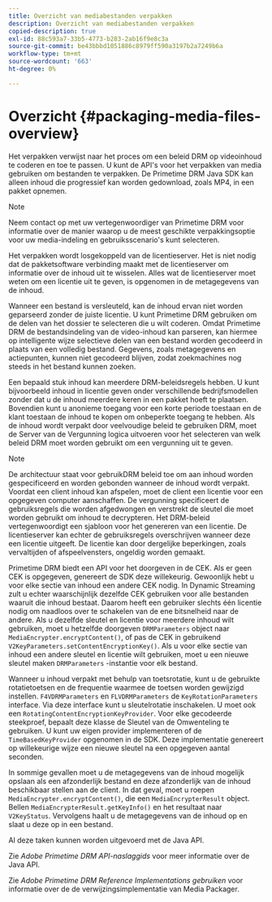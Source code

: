 ```yaml
---
title: Overzicht van mediabestanden verpakken
description: Overzicht van mediabestanden verpakken
copied-description: true
exl-id: 88c593a7-33b5-4773-b283-2ab16f9e8c3a
source-git-commit: be43bbbd1051886c8979ff590a3197b2a7249b6a
workflow-type: tm+mt
source-wordcount: '663'
ht-degree: 0%

---
```


# Overzicht {#packaging-media-files-overview}

Het verpakken verwijst naar het proces om een beleid DRM op videoinhoud te coderen en toe te passen. U kunt de API&#39;s voor het verpakken van media gebruiken om bestanden te verpakken. De Primetime DRM Java SDK kan alleen inhoud die progressief kan worden gedownload, zoals MP4, in een pakket opnemen.

>[!NOTE]
>
>Neem contact op met uw vertegenwoordiger van Primetime DRM voor informatie over de manier waarop u de meest geschikte verpakkingsoptie voor uw media-indeling en gebruiksscenario&#39;s kunt selecteren.

Het verpakken wordt losgekoppeld van de licentieserver. Het is niet nodig dat de pakketsoftware verbinding maakt met de licentieserver om informatie over de inhoud uit te wisselen. Alles wat de licentieserver moet weten om een licentie uit te geven, is opgenomen in de metagegevens van de inhoud.

Wanneer een bestand is versleuteld, kan de inhoud ervan niet worden geparseerd zonder de juiste licentie. U kunt Primetime DRM gebruiken om de delen van het dossier te selecteren die u wilt coderen. Omdat Primetime DRM de bestandsindeling van de video-inhoud kan parseren, kan hiermee op intelligente wijze selectieve delen van een bestand worden gecodeerd in plaats van een volledig bestand. Gegevens, zoals metagegevens en actiepunten, kunnen niet gecodeerd blijven, zodat zoekmachines nog steeds in het bestand kunnen zoeken.

Een bepaald stuk inhoud kan meerdere DRM-beleidsregels hebben. U kunt bijvoorbeeld inhoud in licentie geven onder verschillende bedrijfsmodellen zonder dat u de inhoud meerdere keren in een pakket hoeft te plaatsen. Bovendien kunt u anonieme toegang voor een korte periode toestaan en de klant toestaan de inhoud te kopen om onbeperkte toegang te hebben. Als de inhoud wordt verpakt door veelvoudige beleid te gebruiken DRM, moet de Server van de Vergunning logica uitvoeren voor het selecteren van welk beleid DRM moet worden gebruikt om een vergunning uit te geven.

>[!NOTE]
>
>De architectuur staat voor gebruikDRM beleid toe om aan inhoud worden gespecificeerd en worden gebonden wanneer de inhoud wordt verpakt. Voordat een client inhoud kan afspelen, moet de client een licentie voor een opgegeven computer aanschaffen. De vergunning specificeert de gebruiksregels die worden afgedwongen en verstrekt de sleutel die moet worden gebruikt om inhoud te decrypteren. Het DRM-beleid vertegenwoordigt een sjabloon voor het genereren van een licentie. De licentieserver kan echter de gebruiksregels overschrijven wanneer deze een licentie uitgeeft. De licentie kan door dergelijke beperkingen, zoals vervaltijden of afspeelvensters, ongeldig worden gemaakt.

Primetime DRM biedt een API voor het doorgeven in de CEK. Als er geen CEK is opgegeven, genereert de SDK deze willekeurig. Gewoonlijk hebt u voor elke sectie van inhoud een andere CEK nodig. In Dynamic Streaming zult u echter waarschijnlijk dezelfde CEK gebruiken voor alle bestanden waaruit die inhoud bestaat. Daarom heeft een gebruiker slechts één licentie nodig om naadloos over te schakelen van de ene bitsnelheid naar de andere. Als u dezelfde sleutel en licentie voor meerdere inhoud wilt gebruiken, moet u hetzelfde doorgeven `DRMParameters` object naar `MediaEncrypter.encryptContent()`, of pas de CEK in gebruikend `V2KeyParameters.setContentEncryptionKey()`. Als u voor elke sectie van inhoud een andere sleutel en licentie wilt gebruiken, moet u een nieuwe sleutel maken `DRMParameters` -instantie voor elk bestand.

Wanneer u inhoud verpakt met behulp van toetsrotatie, kunt u de gebruikte rotatietoetsen en de frequentie waarmee de toetsen worden gewijzigd instellen. `F4VDRMParameters` en `FLVDRMParameters` de `KeyRotationParameters` interface. Via deze interface kunt u sleutelrotatie inschakelen. U moet ook een `RotatingContentEncryptionKeyProvider`. Voor elke gecodeerde steekproef, bepaalt deze klasse de Sleutel van de Omwenteling te gebruiken. U kunt uw eigen provider implementeren of de `TimeBasedKeyProvider` opgenomen in de SDK. Deze implementatie genereert op willekeurige wijze een nieuwe sleutel na een opgegeven aantal seconden.

In sommige gevallen moet u de metagegevens van de inhoud mogelijk opslaan als een afzonderlijk bestand en deze afzonderlijk van de inhoud beschikbaar stellen aan de client. In dat geval, moet u roepen `MediaEncrypter.encryptContent()`, die een `MediaEncrypterResult` object. Bellen `MediaEncrypterResult.getKeyInfo()` en het resultaat naar `V2KeyStatus`. Vervolgens haalt u de metagegevens van de inhoud op en slaat u deze op in een bestand.

Al deze taken kunnen worden uitgevoerd met de Java API.

Zie *Adobe Primetime DRM API-naslaggids* voor meer informatie over de Java API.

Zie *Adobe Primetime DRM Reference Implementations gebruiken* voor informatie over de de verwijzingsimplementatie van Media Packager.
